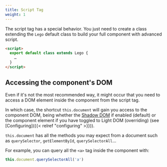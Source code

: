 ```yaml
---
title: Script Tag
weight: 1
---
```


The script tag has a special behavior.
You just need to create a class extending the `Lego` default class to build your full component with advanced script.

```html
<script>
  export default class extends Lego {
    …
  }
</script>
```

## Accessing the component's DOM

Even if it's not the most recommended way, it might occur that you need to access a DOM element inside the component from the script tag.

In which case, the shortcut `this.document` will gain you access to the component DOM, being whether the [Shadow DOM](https://developer.mozilla.org/en-US/docs/Web/Web_Components/Using_shadow_DOM) if enabled (default) or the component element if you have toggled to Light DOM (overriding) (see [Configuring]({{< relref "configuring" >}})).

`this.document` has all the methods you may expect from a document such as `querySelector`, `getElementById`, `querySelectorAll`…

For example, you can query all the `<a>` tag inside the component with:

```js
this.document.querySelectorAll('a')
```
